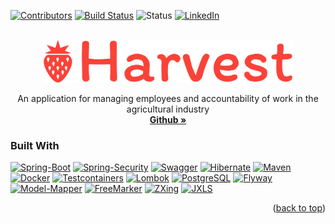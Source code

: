 [![Contributors][contributors-shield]][contributors-url]
[![Build Status][travis-shield]][travis-url]
![Status][status-shield]
[![LinkedIn][linkedin-shield]][linkedin-url]

<!-- PROJECT LOGO -->
<br />
<div align="center">
  <a href="https://github.com/ado999/harvest">
    <img src="images/logo.png" alt="Logo" width="400" height="68">
  </a>

  <p align="center">
    An application for managing employees and accountability of work in the agricultural industry
    <br />
    <a href="https://github.com/ado999/harvest"><strong>Github »</strong></a>
  </p>
</div>

### Built With

[![Spring-Boot][spring-boot-shield]][spring-boot-url]
[![Spring-Security][spring-security-shield]][spring-security-url]
[![Swagger][swagger-shield]][swagger-url]
[![Hibernate][hibernate-shield]][hibernate-url]
[![Maven][maven-shield]][maven-url]
[![Docker][docker-shield]][docker-url]
[![Testcontainers][testcontainers-shield]][testcontainers-url]
[![Lombok][lombok-shield]][lombok-url]
[![PostgreSQL][postgresql-shield]][postgresql-url]
[![Flyway][flyway-shield]][flyway-url]
[![Model-Mapper][modelmapper-shield]][modelmapper-url]
[![FreeMarker][freemarker-shield]][freemarker-url]
[![ZXing][zxing-shield]][zxing-url]
[![JXLS][jxls-shield]][jxls-url]


<p align="right">(<a href="#readme-top">back to top</a>)</p>

<!-- MARKDOWN LINKS & IMAGES -->
<!-- https://www.markdownguide.org/basic-syntax/#reference-style-links -->
[contributors-shield]: https://img.shields.io/github/contributors/ado999/harvest.svg?color=success
[contributors-url]: https://github.com/ado999/harvest/graphs/contributors

[travis-shield]: https://app.travis-ci.com/ado999/harvest.svg?branch=master
[travis-url]: https://app.travis-ci.com/ado999/harvest

[status-shield]: https://img.shields.io/badge/status-in%20development-brightgreen
[linkedin-shield]: https://img.shields.io/badge/-LinkedIn-black.svg?logo=linkedin&colorB=555

[linkedin-url]: https://linkedin.com/in/azebr

[spring-boot-shield]: https://img.shields.io/badge/-Spring_Boot-gray?logo=springboot
[spring-boot-url]: https://spring.io/projects/spring-boot

[spring-security-shield]: https://img.shields.io/badge/-Spring_Security-gray?logo=springsecurity
[spring-security-url]: https://spring.io/projects/spring-security

[swagger-shield]: https://img.shields.io/badge/-Swagger-gray?logo=swagger
[swagger-url]: https://swagger.io/

[hibernate-shield]: https://img.shields.io/badge/-Hibernate-gray?logo=hibernate
[hibernate-url]: https://hibernate.org/

[maven-shield]: https://img.shields.io/badge/-Maven-gray?logo=apachemaven
[maven-url]: https://maven.apache.org/

[docker-shield]: https://img.shields.io/badge/-Docker-gray?logo=docker
[docker-url]: https://www.docker.com/

[testcontainers-shield]: https://img.shields.io/badge/-Testcontainers-gray?
[testcontainers-url]: https://www.testcontainers.org/

[lombok-shield]: https://img.shields.io/badge/-Lombok-gray?
[lombok-url]: https://projectlombok.org/

[postgresql-shield]: https://img.shields.io/badge/-PostgreSQL-gray?logo=postgresql
[postgresql-url]: https://www.postgresql.org/

[flyway-shield]: https://img.shields.io/badge/-Flyway-gray?logo=flyway
[flyway-url]: https://flywaydb.org/

[modelmapper-shield]: https://img.shields.io/badge/-Model_Mapper-gray
[modelmapper-url]: http://modelmapper.org/

[freemarker-shield]: https://img.shields.io/badge/-FreeMarker-gray
[freemarker-url]: https://freemarker.apache.org/

[zxing-shield]: https://img.shields.io/badge/-Zxing-gray
[zxing-url]: https://github.com/zxing/zxing

[jxls-shield]: https://img.shields.io/badge/-JXLS-gray
[jxls-url]: https://github.com/jxlsteam/jxls



